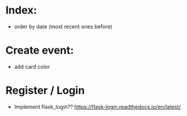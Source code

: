 # Index:
* order by date (most recent ones before)

# Create event: 
* add card color 

# Register / Login

* Implement flask_login?? https://flask-login.readthedocs.io/en/latest/
